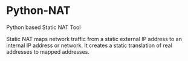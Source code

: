 # Python-NAT
Python based Static NAT Tool

Static NAT maps network traffic from a static external IP address to an internal IP address or network. It creates a static translation of real addresses to mapped addresses. 
